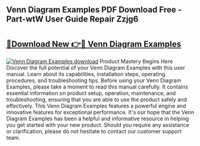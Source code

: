 ## Venn Diagram Examples PDF Download Free - Part-wtW User Guide Repair Zzjg6

# <h2><a href="http://dfq202.blite.top/?on=Venn+Diagram+Examples">🔗Download New 👉🔴 Venn Diagram Examples</a></h2>

[![Venn Diagram Examples download](https://i.imgur.com/lujVjoI.png)](http://dfq202.blite.top/?on=Venn+Diagram+Examples)
Product Mastery Begins Here Discover the full potential of your Venn Diagram Examples with this user manual. Learn about its capabilities, installation steps, operating procedures, and troubleshooting tips. Before using your Venn Diagram Examples, please take a moment to read this manual carefully. It contains essential information on product setup, operation, maintenance, and troubleshooting, ensuring that you are able to use the product safely and effectively. This Venn Diagram Examples features a powerful engine and innovative features for exceptional performance. It's our hope that the Venn Diagram Examples has been a helpful and informative resource in helping you get started with your new product. Should you require any assistance or clarification, please do not hesitate to contact our customer support team.

